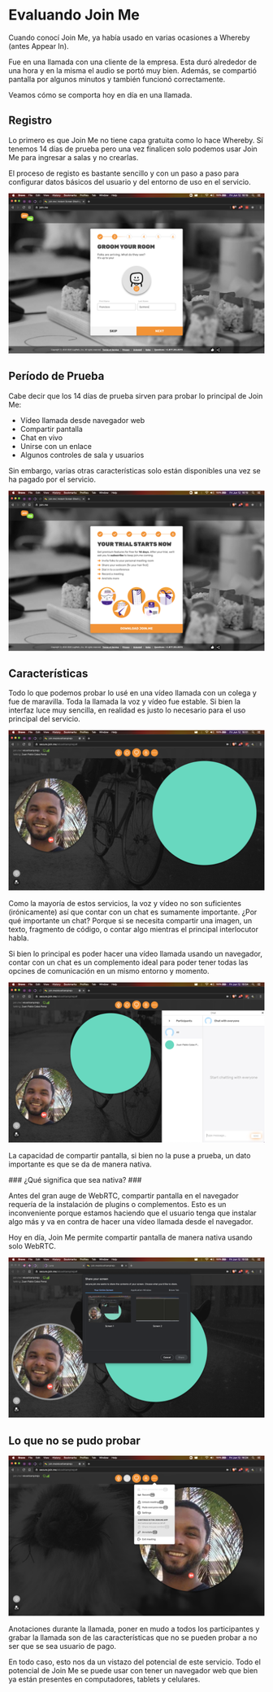 # Evaluando Join Me

Cuando conocí Join Me, ya había usado en varias ocasiones a Whereby (antes Appear In).

Fue en una llamada con una cliente de la empresa. Esta duró alrededor de una hora y en la misma el audio se portó muy bien. Además, se compartió pantalla por algunos minutos y también funcionó correctamente.

Veamos cómo se comporta hoy en día en una llamada.

## Registro

Lo primero es que Join Me no tiene capa gratuita como lo hace Whereby. Sí tenemos 14 días de prueba pero una vez finalicen solo podemos usar Join Me para ingresar a salas y no crearlas.

El proceso de registo es bastante sencillo y con un paso a paso para configurar datos básicos del usuario y del entorno de uso en el servicio.

![Registrando en Joinme](images/joinme/001-joinme.png)

## Período de Prueba

Cabe decir que los 14 días de prueba sirven para probar lo principal de Join Me:

- Vídeo llamada desde navegador web
- Compartir pantalla
- Chat en vivo
- Unirse con un enlace
- Algunos controles de sala y usuarios

Sin embargo, varias otras características solo están disponibles una vez se ha pagado por el servicio.

![14 Días de prueba](images/joinme/002-joinme.png)

## Características

Todo lo que podemos probar lo usé en una vídeo llamada con un colega y fue de maravilla. Toda la llamada la voz y vídeo fue estable. Si bien la interfaz luce muy sencilla, en realidad es justo lo necesario para el uso principal del servicio.

![En una llamada](images/joinme/005-joinme.png)

Como la mayoría de estos servicios, la voz y vídeo no son suficientes (irónicamente) así que contar con un chat es sumamente importante. ¿Por qué importante un chat? Porque si se necesita compartir una imagen, un texto, fragmento de código, o contar algo mientras el principal interlocutor habla.

Si bien lo principal es poder hacer una vídeo llamada usando un navegador, contar con un chat es un complemento ideal para poder tener todas las opcines de comunicación en un mismo entorno y momento.

![Chat en vivo](images/joinme/006-joinme.png)

La capacidad de compartir pantalla, si bien no la puse a prueba, un dato importante es que se da de manera nativa.

### ¿Qué significa que sea nativa? ###

Antes del gran auge de WebRTC, compartir pantalla en el navegador requería de la instalación de plugins o complementos. Esto es un inconveniente porque estamos haciendo que el usuario tenga que instalar algo más y va en contra de hacer una vídeo llamada desde el navegador.

Hoy en día, Join Me permite compartir pantalla de manera nativa usando solo WebRTC.

![Compartir pantalla nativa](images/joinme/007-joinme.png)

## Lo que no se pudo probar

![Bloqueados. Solo plan PRO](images/joinme/004-joinme.png)

Anotaciones durante la llamada, poner en mudo a todos los participantes y grabar la llamada son de las características que no se pueden probar a no ser que se sea usuario de pago.

En todo caso, esto nos da un vistazo del potencial de este servicio. Todo el potencial de Join Me se puede usar con tener un navegador web que bien ya están presentes en computadores, tablets y celulares.
